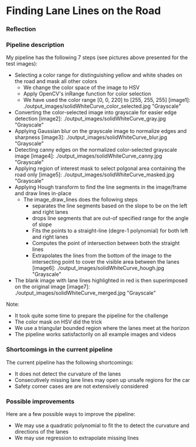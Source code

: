 # **Finding Lane Lines on the Road** 

### Reflection

### Pipeline description
My pipeline has the following 7 steps (see pictures above presented for the test images):
* Selecting a color range for distinguishing yellow and white shades on the road and mask all other colors
    * We change the color space of the image to HSV
    * Apply OpenCV's inRange function for color selection
    * We have used the color range [0, 0, 220] to [255, 255, 255]
	[image1]: ./output_images/solidWhiteCurve_color_selected.jpg "Grayscale"
* Converting the color-selected image into grayscale for easier edge detection
	[image2]: ./output_images/solidWhiteCurve_gray.jpg "Grayscale"
* Applying Gaussian blur on the grayscale image to normalize edges and sharpness
	[image3]: ./output_images/solidWhiteCurve_blur.jpg "Grayscale"
* Detecting canny edges on the normalized color-selected grayscale image
	[image4]: ./output_images/solidWhiteCurve_canny.jpg "Grayscale"
* Applying region of interest mask to select polgonal area containing the road only
	[image5]: ./output_images/solidWhiteCurve_masked.jpg "Grayscale"
* Applying Hough transform to find the line segments in the image/frame and draw lines in-place
    * The image_draw_lines does the following steps
        * separates the line segments based on the slope to be on the left and right lanes
        * drops line segments that are out-of specified range for the angle of slope
        * Fits the points to a straight-line (degre-1 polynomial) for both left and right lanes
        * Computes the point of intersection between both the straight lines
        * Extrapolates the lines from the bottom of the image to the intersecting point to cover the visible area between the lanes
	[image6]: ./output_images/solidWhiteCurve_hough.jpg "Grayscale"
* The blank image with lane lines highlighted in red is then superimposed on the original image
	[image7]: ./output_images/solidWhiteCurve_merged.jpg "Grayscale"

Note:
* It took quite some time to prepare the pipeline for the challenge
* The color mask on HSV did the trick
* We use a triangular bounded region where the lanes meet at the horizon
* The pipeline works satisfactorily on all example images and videos

### Shortcomings in the current pipeline
The current pipeline has the following shortcomings:
* It does not detect the curvature of the lanes
* Consecutively missing lane lines may open up unsafe regions for the car
* Safety corner cases are are not extensively considered

### Possible improvements
Here are a few possible ways to improve the pipeline:
* We may use a quadratic polynomial to fit the to detect the curvature and directions of the lanes
* We may use regression to extrapolate missing lines
